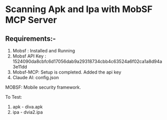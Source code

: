 # Scanning Apk and Ipa with MobSF MCP Server

## Requirements:-

1. Mobsf : Installed and Running 
2. Mobsf API Key : 1524090da8cbfc6d17056dab9a29318734cbb4c63524a6f02ca1a8d94a3e11dd
3. Mobsf-MCP: Setup is completed. Added the api key
4. Claude AI: config.json

MOBSF: Mobile security framework. 

To Test:

1. apk - diva.apk 
2. ipa - dvia2.ipa
